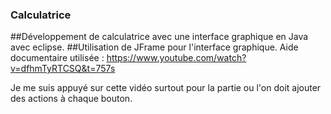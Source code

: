 ### Calculatrice
##Développement de calculatrice avec une interface graphique en Java avec eclipse.
##Utilisation de JFrame pour l'interface graphique.
Aide documentaire utilisée :
https://www.youtube.com/watch?v=dfhmTyRTCSQ&t=757s

Je me suis appuyé sur cette vidéo surtout pour la partie ou l'on doit ajouter des actions à chaque bouton.
